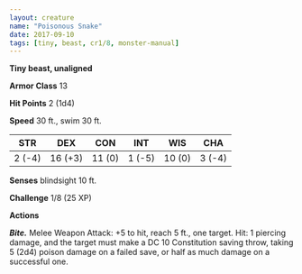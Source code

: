 ```yaml
---
layout: creature
name: "Poisonous Snake"
date: 2017-09-10
tags: [tiny, beast, cr1/8, monster-manual]
---
```


**Tiny beast, unaligned**

**Armor Class** 13

**Hit Points** 2 (1d4)

**Speed** 30 ft., swim 30 ft.

|   STR   |   DEX   |   CON   |   INT   |   WIS   |   CHA   |
|:-----:|:-----:|:-----:|:-----:|:-----:|:-----:|
| 2 (-4) | 16 (+3) | 11 (0) | 1 (-5) | 10 (0) | 3 (-4) |

**Senses** blindsight 10 ft.

**Challenge** 1/8 (25 XP)

**Actions**

***Bite.*** Melee Weapon Attack: +5 to hit, reach 5 ft., one target. Hit: 1 piercing damage, and the target must make a DC 10 Constitution saving throw, taking 5 (2d4) poison damage on a failed save, or half as much damage on a successful one.

